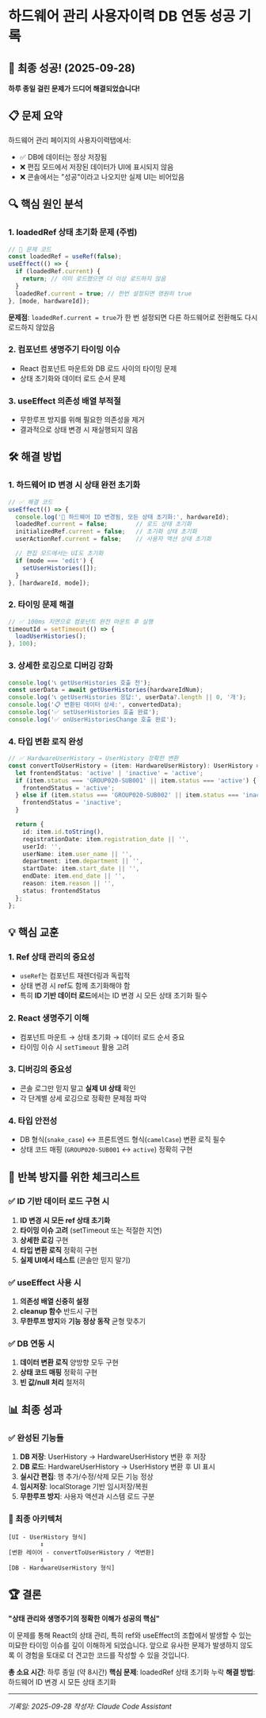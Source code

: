 # 하드웨어 관리 사용자이력 DB 연동 성공 기록

## 🎉 최종 성공! (2025-09-28)

**하루 종일 걸린 문제가 드디어 해결되었습니다!**

## 📋 문제 요약

하드웨어 관리 페이지의 사용자이력탭에서:
- ✅ DB에 데이터는 정상 저장됨
- ❌ 편집 모드에서 저장된 데이터가 UI에 표시되지 않음
- ❌ 콘솔에서는 "성공"이라고 나오지만 실제 UI는 비어있음

## 🔍 핵심 원인 분석

### 1. **loadedRef 상태 초기화 문제** (주범)
```typescript
// 🚫 문제 코드
const loadedRef = useRef(false);
useEffect(() => {
  if (loadedRef.current) {
    return; // 이미 로드했으면 더 이상 로드하지 않음
  }
  loadedRef.current = true; // 한번 설정되면 영원히 true
}, [mode, hardwareId]);
```

**문제점**: `loadedRef.current = true`가 한 번 설정되면 다른 하드웨어로 전환해도 다시 로드하지 않았음

### 2. **컴포넌트 생명주기 타이밍 이슈**
- React 컴포넌트 마운트와 DB 로드 사이의 타이밍 문제
- 상태 초기화와 데이터 로드 순서 문제

### 3. **useEffect 의존성 배열 부적절**
- 무한루프 방지를 위해 필요한 의존성을 제거
- 결과적으로 상태 변경 시 재실행되지 않음

## 🛠️ 해결 방법

### 1. **하드웨어 ID 변경 시 상태 완전 초기화**
```typescript
// ✅ 해결 코드
useEffect(() => {
  console.log('🔄 하드웨어 ID 변경됨, 모든 상태 초기화:', hardwareId);
  loadedRef.current = false;        // 로드 상태 초기화
  initializedRef.current = false;   // 초기화 상태 초기화
  userActionRef.current = false;    // 사용자 액션 상태 초기화

  // 편집 모드에서는 UI도 초기화
  if (mode === 'edit') {
    setUserHistories([]);
  }
}, [hardwareId, mode]);
```

### 2. **타이밍 문제 해결**
```typescript
// ✅ 100ms 지연으로 컴포넌트 완전 마운트 후 실행
timeoutId = setTimeout(() => {
  loadUserHistories();
}, 100);
```

### 3. **상세한 로깅으로 디버깅 강화**
```typescript
console.log('📞 getUserHistories 호출 전');
const userData = await getUserHistories(hardwareIdNum);
console.log('📞 getUserHistories 응답:', userData?.length || 0, '개');
console.log('📋 변환된 데이터 상세:', convertedData);
console.log('✅ setUserHistories 호출 완료');
console.log('✅ onUserHistoriesChange 호출 완료');
```

### 4. **타입 변환 로직 완성**
```typescript
// ✅ HardwareUserHistory → UserHistory 정확한 변환
const convertToUserHistory = (item: HardwareUserHistory): UserHistory => {
  let frontendStatus: 'active' | 'inactive' = 'active';
  if (item.status === 'GROUP020-SUB001' || item.status === 'active') {
    frontendStatus = 'active';
  } else if (item.status === 'GROUP020-SUB002' || item.status === 'inactive') {
    frontendStatus = 'inactive';
  }

  return {
    id: item.id.toString(),
    registrationDate: item.registration_date || '',
    userId: '',
    userName: item.user_name || '',
    department: item.department || '',
    startDate: item.start_date || '',
    endDate: item.end_date || '',
    reason: item.reason || '',
    status: frontendStatus
  };
};
```

## 💡 핵심 교훈

### 1. **Ref 상태 관리의 중요성**
- `useRef`는 컴포넌트 재렌더링과 독립적
- 상태 변경 시 ref도 함께 초기화해야 함
- 특히 **ID 기반 데이터 로드**에서는 ID 변경 시 모든 상태 초기화 필수

### 2. **React 생명주기 이해**
- 컴포넌트 마운트 → 상태 초기화 → 데이터 로드 순서 중요
- 타이밍 이슈 시 `setTimeout` 활용 고려

### 3. **디버깅의 중요성**
- 콘솔 로그만 믿지 말고 **실제 UI 상태** 확인
- 각 단계별 상세 로깅으로 정확한 문제점 파악

### 4. **타입 안전성**
- DB 형식(`snake_case`) ↔ 프론트엔드 형식(`camelCase`) 변환 로직 필수
- 상태 코드 매핑 (`GROUP020-SUB001` ↔ `active`) 정확히 구현

## 🚫 반복 방지를 위한 체크리스트

### ✅ ID 기반 데이터 로드 구현 시
1. **ID 변경 시 모든 ref 상태 초기화**
2. **타이밍 이슈 고려** (setTimeout 또는 적절한 지연)
3. **상세한 로깅** 구현
4. **타입 변환 로직** 정확히 구현
5. **실제 UI에서 테스트** (콘솔만 믿지 말기)

### ✅ useEffect 사용 시
1. **의존성 배열 신중히 설정**
2. **cleanup 함수** 반드시 구현
3. **무한루프 방지**와 **기능 정상 동작** 균형 맞추기

### ✅ DB 연동 시
1. **데이터 변환 로직** 양방향 모두 구현
2. **상태 코드 매핑** 정확히 구현
3. **빈 값/null 처리** 철저히

## 📊 최종 성과

### ✅ 완성된 기능들
1. **DB 저장**: UserHistory → HardwareUserHistory 변환 후 저장
2. **DB 로드**: HardwareUserHistory → UserHistory 변환 후 UI 표시
3. **실시간 편집**: 행 추가/수정/삭제 모든 기능 정상
4. **임시저장**: localStorage 기반 임시저장/복원
5. **무한루프 방지**: 사용자 액션과 시스템 로드 구분

### 🎯 최종 아키텍처
```
[UI - UserHistory 형식]
         ↕
[변환 레이어 - convertToUserHistory / 역변환]
         ↕
[DB - HardwareUserHistory 형식]
```

## 🏆 결론

**"상태 관리와 생명주기의 정확한 이해가 성공의 핵심"**

이 문제를 통해 React의 상태 관리, 특히 ref와 useEffect의 조합에서 발생할 수 있는 미묘한 타이밍 이슈를 깊이 이해하게 되었습니다. 앞으로 유사한 문제가 발생하지 않도록 이 경험을 토대로 더 견고한 코드를 작성할 수 있을 것입니다.

**총 소요 시간**: 하루 종일 (약 8시간)
**핵심 문제**: loadedRef 상태 초기화 누락
**해결 방법**: 하드웨어 ID 변경 시 모든 상태 초기화

---
*기록일: 2025-09-28*
*작성자: Claude Code Assistant*